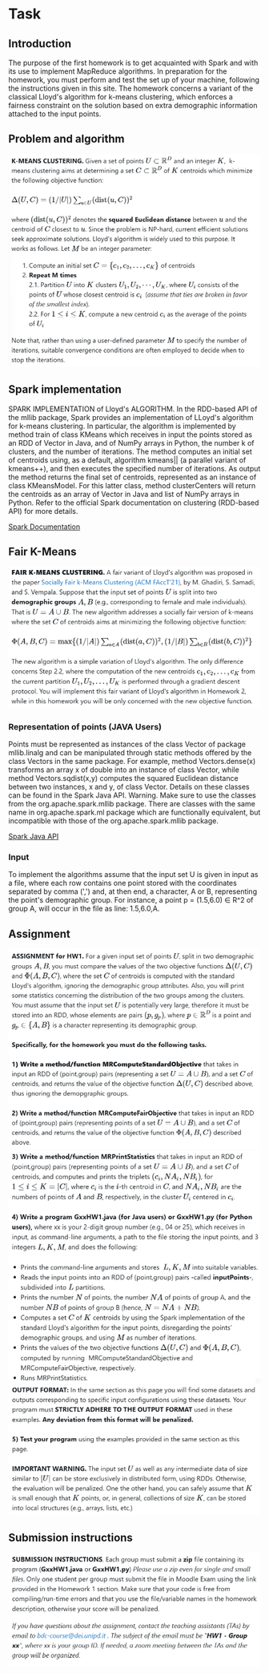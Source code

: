 # Task

## Introduction
The purpose of the first homework is to get acquainted with Spark and with its use to implement MapReduce algorithms. In preparation for the homework, you must perform and test the set up of your machine, following the instructions given in this site. The homework concerns a variant of the classical Lloyd's algorithm for k-means clustering, which enforces a fairness constraint on the solution based on extra demographic information attached to the input points.  

## Problem and algorithm
![img.png](imgs/img.png)

## Spark implementation
SPARK IMPLEMENTATION of Lloyd's ALGORITHM. In the RDD-based API of the mllib package, Spark provides an implementation of LLoyd's algorithm for k-means clustering. In particular, the algorithm is implemented by method train of class KMeans which receives in input the points stored as an RDD of Vector in Java, and of NumPy arrays in Python, the number k of clusters, and the number of iterations. The method computes an initial set of centroids using, as a default, algorithm kmeans|| (a parallel variant of kmeans++), and then executes the specified number of iterations. As output the method returns the final set of centroids, represented as an instance of class KMeansModel. For this latter class, method clusterCenters will return the centroids as an array of Vector in Java and list of NumPy arrays in Python. Refer to the official Spark documentation on clustering (RDD-based API) for more details.

[Spark Documentation](https://spark.apache.org/docs/3.5.1/mllib-clustering.html#k-means)

## Fair K-Means
![img_1.png](imgs/img_1.png)

### Representation of points (JAVA Users) 
Points must be represented as instances of the class Vector of package mllib.linalg and can be manipulated through static methods offered by the class Vectors in the same package. For example, method Vectors.dense(x) transforms an array x of double into an instance of class Vector, while method Vectors.sqdist(x,y) computes the squared Euclidean distance between two instances, x and y, of class Vector. Details on these classes can be found in the Spark Java API.
Warning. Make sure to use the classes from the org.apache.spark.mllib package. There are classes with the same name in org.apache.spark.ml package which are functionally equivalent, but incompatible with those of the org.apache.spark.mllib package.

[Spark Java API](https://spark.apache.org/docs/latest/api/java/index.html)

### Input
To implement the algorithms assume that the input set U
is given in input as a file, where each row contains one point stored with the coordinates separated by comma (',') and, at then end, a character, A or B, representing the point's demographic group. For instance, a point p
= (1.5,6.0) ∈ R^2 of group A, will occur in the file as line: 1.5,6.0,A.

## Assignment
![img_2.png](imgs/img_2.png)
![img_3.png](imgs/img_3.png)
![img_4.png](imgs/img_4.png)

## Submission instructions
![img_5.png](imgs/img_5.png)
